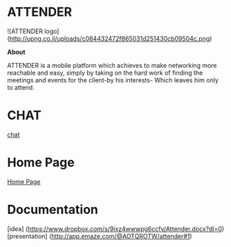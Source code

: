 # ATTENDER

![ATTENDER logo] (http://upng.co.il/uploads/c084432472f865031d251430cb09504c.png)

<b>About</b><br>
</p>
ATTENDER  is a mobile platform which achieves to make networking more reachable and easy, simply by taking on the hard work of finding the meetings and events for the client-by his interests- Which leaves him only to attend. 
</p>

# CHAT

[chat](https://gitter.im/denbedilov/ATTENDER?utm_source=badge&utm_medium=badge&utm_campaign=pr-badge&utm_content=badge)

# Home Page

[Home Page]( https://github.com/denbedilov/ATTENDER/wiki)

# Documentation
[idea] (https://www.dropbox.com/s/9ixz4wwwpg6ccfv/Attender.docx?dl=0)
[presentation] (http://app.emaze.com/@AOTQROTW/attender#1)


